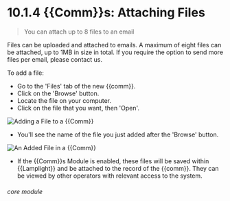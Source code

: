 # 10.1.4 {{Comm}}s: Attaching Files

> You can attach up to 8 files to an email



Files can be uploaded and attached to emails. A maximum of eight files can be attached, up to 1MB in size in total. If you require the option to send more files per email, please contact us.

To add a file:

- Go to the 'Files' tab of the new {{comm}}.
- Click on the 'Browse' button.
- Locate the file on your computer.
- Click on the file that you want, then 'Open'.

![Adding a File to a {{Comm}}](10.1.4a.png)

- You'll see the name of the file you just added after the 'Browse' button.

![An Added File in a {{Comm}}](10.1.4b.png)

- If the {{Comm}}s Module is enabled, these files will be saved within {{Lamplight}} and be attached to the record of the {{comm}}. They can be viewed by other operators with relevant access to the system. 


###### core module

